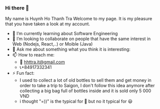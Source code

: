 ### Hi there 👋
My name is Huynh Ho Thanh Tra
Welcome to my page. It is my pleasure that you have taken a look at my account.
- 🌱 I’m currently learning about Software Engineering
- 👯 I’m looking to collaborate on people that have the same interest in Web (Nodejs, React,..) or Moible (Java) 
- 💬 Ask me about something what you think it is interesting:
- 📫 How to reach me: 
  - :email: hhttra.it@gmail.com
  - :telephone_receiver:+84917332341
- ⚡ Fun fact:
  - I used to collect a lot of old bottles to sell them and get money in order to take a trip to Saigon, I don't follow this idea anymore after collecting a big bag full of bottles inside and it is sold only 5 000 VND
  - i thought "=))" is the typical for :dash: but no it typical for :smiley:
<!--
**hothanhtrahuynh/hothanhtrahuynh** is a ✨ _special_ ✨ repository because its `README.md` (this file) appears on your GitHub profile.

Here are some ideas to get you started:

- 🔭 I’m currently working on ...
- 🌱 I’m currently learning ...
- 👯 I’m looking to collaborate on ...
- 🤔 I’m looking for help with ...
- 💬 Ask me about ...
- 📫 How to reach me: ...
- 😄 Pronouns: ...
- ⚡ Fun fact: ...
-->
